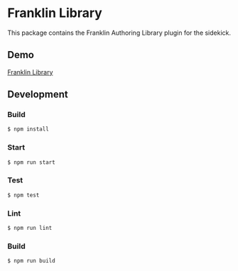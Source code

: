 # Franklin Library

This package contains the Franklin Authoring Library plugin for the sidekick.

## Demo
[Franklin Library](https://main--helix-playground--dylandepass.hlx.page/library/library)

## Development

### Build

```bash
$ npm install
```

### Start

```bash
$ npm run start
```

### Test

```bash
$ npm test
```

### Lint

```bash
$ npm run lint
```

### Build

```bash
$ npm run build
```